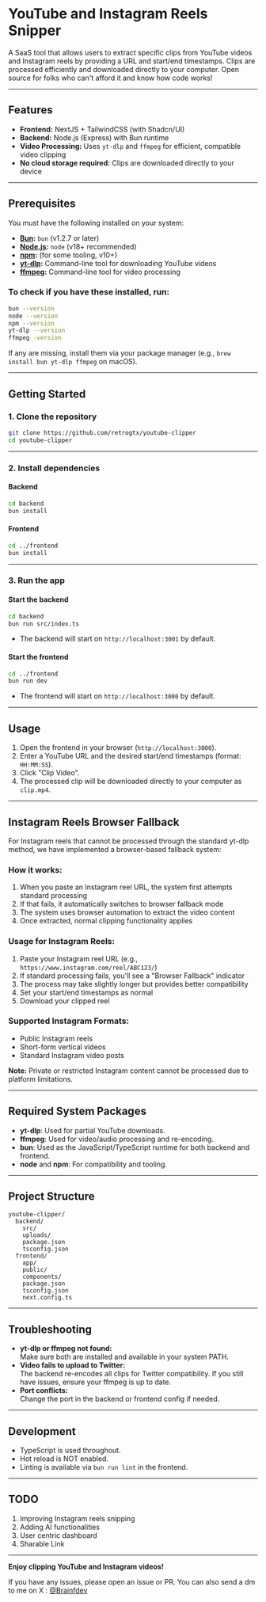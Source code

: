 # YouTube and Instagram Reels Snipper

A SaaS tool that allows users to extract specific clips from YouTube videos and Instagram reels by providing a URL and start/end timestamps. Clips are processed efficiently and downloaded directly to your computer. Open source for folks who can't afford it and know how code works!

---

## Features

- **Frontend:** NextJS + TailwindCSS (with Shadcn/UI)
- **Backend:** Node.js (Express) with Bun runtime
- **Video Processing:** Uses `yt-dlp` and `ffmpeg` for efficient, compatible video clipping
- **No cloud storage required:** Clips are downloaded directly to your device

---

## Prerequisites

You must have the following installed on your system:

- **[Bun](https://bun.sh/):** `bun` (v1.2.7 or later)
- **[Node.js](https://nodejs.org/):** `node` (v18+ recommended)
- **[npm](https://www.npmjs.com/):** (for some tooling, v10+)
- **[yt-dlp](https://github.com/yt-dlp/yt-dlp):** Command-line tool for downloading YouTube videos
- **[ffmpeg](https://ffmpeg.org/):** Command-line tool for video processing

### To check if you have these installed, run:

```sh
bun --version
node --version
npm --version
yt-dlp --version
ffmpeg -version
```

If any are missing, install them via your package manager (e.g., `brew install bun yt-dlp ffmpeg` on macOS).

---

## Getting Started

### 1. Clone the repository

```sh
git clone https://github.com/retrogtx/youtube-clipper
cd youtube-clipper
```

---

### 2. Install dependencies

#### Backend

```sh
cd backend
bun install
```

#### Frontend

```sh
cd ../frontend
bun install
```

---

### 3. Run the app

#### Start the backend

```sh
cd backend
bun run src/index.ts
```

- The backend will start on `http://localhost:3001` by default.

#### Start the frontend

```sh
cd ../frontend
bun run dev
```

- The frontend will start on `http://localhost:3000` by default.

---

## Usage

1. Open the frontend in your browser (`http://localhost:3000`).
2. Enter a YouTube URL and the desired start/end timestamps (format: `HH:MM:SS`).
3. Click "Clip Video".
4. The processed clip will be downloaded directly to your computer as `clip.mp4`.

---

## Instagram Reels Browser Fallback

For Instagram reels that cannot be processed through the standard yt-dlp method, we have implemented a browser-based fallback system:

### How it works:
1. When you paste an Instagram reel URL, the system first attempts standard processing
2. If that fails, it automatically switches to browser fallback mode
3. The system uses browser automation to extract the video content
4. Once extracted, normal clipping functionality applies

### Usage for Instagram Reels:
1. Paste your Instagram reel URL (e.g., `https://www.instagram.com/reel/ABC123/`)
2. If standard processing fails, you'll see a "Browser Fallback" indicator
3. The process may take slightly longer but provides better compatibility
4. Set your start/end timestamps as normal
5. Download your clipped reel

### Supported Instagram Formats:
- Public Instagram reels
- Short-form vertical videos
- Standard Instagram video posts

**Note:** Private or restricted Instagram content cannot be processed due to platform limitations.

---

## Required System Packages

- **yt-dlp**: Used for partial YouTube downloads.
- **ffmpeg**: Used for video/audio processing and re-encoding.
- **bun**: Used as the JavaScript/TypeScript runtime for both backend and frontend.
- **node** and **npm**: For compatibility and tooling.

---

## Project Structure

```
youtube-clipper/
  backend/
    src/
    uploads/
    package.json
    tsconfig.json
  frontend/
    app/
    public/
    components/
    package.json
    tsconfig.json
    next.config.ts
```

---

## Troubleshooting

- **yt-dlp or ffmpeg not found:**  
  Make sure both are installed and available in your system PATH.
- **Video fails to upload to Twitter:**  
  The backend re-encodes all clips for Twitter compatibility. If you still have issues, ensure your ffmpeg is up to date.
- **Port conflicts:**  
  Change the port in the backend or frontend config if needed.

---

## Development

- TypeScript is used throughout.
- Hot reload is NOT enabled.
- Linting is available via `bun run lint` in the frontend.

---

## TODO

1. Improving Instagram reels snipping
2. Adding AI functionalities
3. User centric dashboard
4. Sharable Link

---

**Enjoy clipping YouTube and Instagram videos!**

If you have any issues, please open an issue or PR.
You can also send a dm to me on X : [@Brainfdev](https://x.com/Brainfdev)

